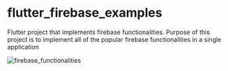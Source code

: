 # flutter_firebase_examples

Flutter project that implements firebase functionalities. Purpose of this project is to implement all of the popular firebase functionalities in a single application

![firebase_functionalities](https://user-images.githubusercontent.com/57459616/230761451-298a04db-717a-459e-8333-4d42f4f18a43.png)
